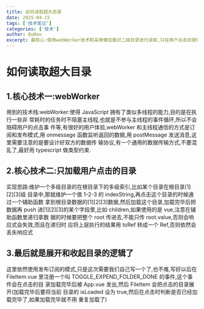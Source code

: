 ```yaml
---
title: 如何读取超大目录
date: 2025-04-15
tags: ['技术笔记']
categories: ['技术']
author: QuHou
excerpt: 最核心:使用webWorker技术和采用懒加载对二级目录进行读取,只在用户点击目录时才对其进行读取
---
```


# 如何读取超大目录

## 1.核心技术一:webWorker

用到的技术栈:webWorker:使得 JavaScript 拥有了类似多线程的能力,目的是在执行一些非
常耗时的任务时不阻塞主线程,也就是不参与主线程的事件循环,所以不会阻碍用户的点击事
件等,有很好的用户体验,webWorker 和主线程通信的方式是订阅和发布模式,用 onmessage
函数监听返回的数据,用 postMessage 发送消息,这里需要注意的是要设计好双方的数据传
输协议,有一个通用的数据传输方式,不要混乱了,最好用 typescript 做类型约束.

## 2.核心技术二:只加载用户点击的目录

实现思路:维护一个多级目录的在根目录下的多级索引,比如某个目录在根目录[1][2][3]级
目录中,那就维护一个值 1-2-3 的 indexString,再点击这个目录的时候通过一个辅助函数
拿到根目录数据的[1][2][3]数据,然后加载这个目录,加载完毕后把数据再 push
进[1][2][3]的某个字段里,比如 children,如果使用的是 vue,注意在辅助函数里递归拿数
据的时候要把整个 root 传进去,不能只传 root.value,否则会响应式会失效,而且在递归时
应将上层执行的结果用 toRef 转成一个 Ref,否则依然会丢失响应式

## 3.最后就是展开和收起目录的逻辑了

这里依然使用发布订阅的模式,只是这次需要我们自己写一个了,也不难,写好以后在
FileItem.vue 里注册一个叫 TOGGLE_EXPEND_FOLDER_DONE 的事件,这个事件会在点击的目
录加载完毕后被 App.vue 发出,然后 FileItem 会把点击的目录展开(加载完毕后要将当前
目录的 isLoaded 设为 true,然后在点击时判断是否已经加载完毕了,如果加载完毕就不用
重复加载了)
